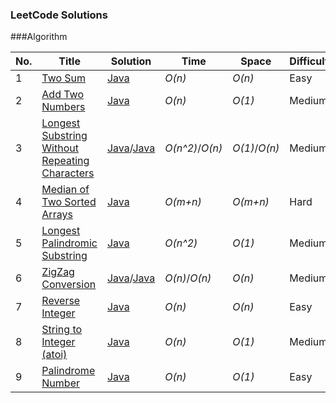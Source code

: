 ### LeetCode Solutions

\###Algorithm

| No.  | Title                                    | Solution                                 | Time            | Space         | Difficulty |
| :--- | ---------------------------------------- | ---------------------------------------- | --------------- | ------------- | ---------- |
| 1    | [Two Sum](https://leetcode.com/problems/two-sum/#/description) | [Java](https://github.com/sherlock-y/LeetCode/blob/master/src/main/java/org/sherlocky/leetcode/array/twoSum/Solution.java) | *O(n)*          | *O(n)*        | Easy       |
| 2    | [Add Two Numbers](https://leetcode.com/problems/add-two-numbers) | [Java](https://github.com/sherlock-y/LeetCode/blob/master/src/main/java/org/sherlocky/leetcode/linkedlist/addTwoNumbers/Solution.java) | *O(n)*          | *O(1)*        | Medium     |
| 3    | [Longest Substring Without Repeating Characters](https://leetcode.com/problems/longest-substring-without-repeating-characters/#/description) | [Java](https://github.com/sherlock-y/LeetCode/blob/master/src/main/java/org/sherlocky/leetcode/string/longestSubstringWithoutRepeatingCharacters/Solution.java)/[Java](https://github.com/sherlock-y/LeetCode/blob/master/src/main/java/org/sherlocky/leetcode/string/longestSubstringWithoutRepeatingCharacters/SolutionFaster.java) | *O(n^2)*/*O(n)* | *O(1)*/*O(n)* | Medium     |
| 4    | [Median of Two Sorted Arrays](https://leetcode.com/problems/median-of-two-sorted-arrays/#/description) | [Java](https://github.com/sherlock-y/LeetCode/blob/master/src/main/java/org/sherlocky/leetcode/array/medianOfTwoSortedArrays/Solution.java) | *O(m+n)*        | *O(m+n)*      | Hard       |
| 5    | [Longest Palindromic Substring](https://leetcode.com/problems/longest-palindromic-substring/#/description) | [Java](https://github.com/sherlock-y/LeetCode/blob/master/src/main/java/org/sherlocky/leetcode/string/longestPalindromicSubstring/Solution.java) | *O(n^2)*        | *O(1)*        | Medium     |
| 6    | [ZigZag Conversion](https://leetcode.com/problems/zigzag-conversion/#/description) | [Java](https://github.com/sherlock-y/LeetCode/blob/master/src/main/java/org/sherlocky/leetcode/string/zigZagConversion/Solution.java)/[Java](https://github.com/sherlock-y/LeetCode/blob/master/src/main/java/org/sherlocky/leetcode/string/zigZagConversion/SolutionB.java) | *O(n)*/*O(n)*   | *O(n)*        | Medium     |
| 7    | [Reverse Integer](https://leetcode.com/problems/reverse-integer/#/description) | [Java](https://github.com/sherlock-y/LeetCode/blob/master/src/main/java/org/sherlocky/leetcode/math/reverseInteger/Solution.java) | *O(n)*          | *O(n)*        | Easy       |
| 8    | [String to Integer (atoi)](https://leetcode.com/problems/string-to-integer-atoi/#/description) | [Java](https://github.com/sherlock-y/LeetCode/blob/master/src/main/java/org/sherlocky/leetcode/string/stringToInteger/Solution.java) | *O(n)*          | *O(1)*        | Medium     |
| 9    | [Palindrome Number](https://leetcode.com/problems/palindrome-number/#/description) | [Java](https://github.com/sherlock-y/LeetCode/blob/master/src/main/java/org/sherlocky/leetcode/math/palindromeNumber/Solution.java) | *O(n)*          | *O(1)*        | Easy       |